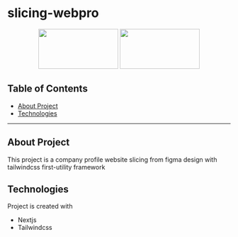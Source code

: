 # slicing-webpro


<p align="center">
    <img src="https://user-images.githubusercontent.com/46936229/153215761-c2713150-1ae4-4b83-a08e-f57d53ffd401.svg" height="90px" width="180px">  
    <img src="https://user-images.githubusercontent.com/46936229/153215796-1b35b457-7877-48ce-b541-a635790cd58c.svg" height="90px" width="180px">
</p>

## Table of Contents
- [About Project](#About-Project)
- [Technologies](#Technologies)
---


## About Project
This project is a company profile website slicing from figma design with
tailwindcss first-utility framework  

## Technologies
Project is created with

* Nextjs
* Tailwindcss
